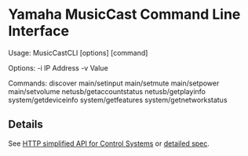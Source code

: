 # Yamaha MusicCast Command Line Interface

Usage: MusicCastCLI [options] [command]

Options:
  -i  IP Address
  -v  Value

Commands:
  discover
  main/setinput
  main/setmute
  main/setpower
  main/setvolume
  netusb/getaccountstatus
  netusb/getplayinfo
  system/getdeviceinfo
  system/getfeatures
  system/getnetworkstatus

## Details

See [HTTP simplified API for Control Systems](http://habitech.s3.amazonaws.com/PDFs/YAM/MusicCast/Yamaha%20MusicCast%20HTTP%20simplified%20API%20for%20ControlSystems.pdf) or [detailed spec](https://community-openhab-org.s3-eu-central-1.amazonaws.com/original/2X/f/f788d96dc1d4c3caaadd4eb1d87457c0b253d7f2.pdf).
